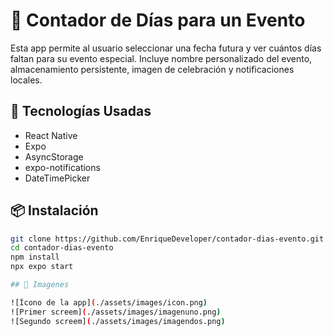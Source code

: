 # 📅 Contador de Días para un Evento

Esta app permite al usuario seleccionar una fecha futura y ver cuántos días faltan para su evento especial. Incluye nombre personalizado del evento, almacenamiento persistente, imagen de celebración y notificaciones locales.

## 🚀 Tecnologías Usadas
- React Native
- Expo
- AsyncStorage
- expo-notifications
- DateTimePicker

## 📦 Instalación

```bash
git clone https://github.com/EnriqueDeveloper/contador-dias-evento.git
cd contador-dias-evento
npm install
npx expo start

## 📱 Imagenes

![Ícono de la app](./assets/images/icon.png)
![Primer screem](./assets/images/imagenuno.png)
![Segundo screem](./assets/images/imagendos.png)



